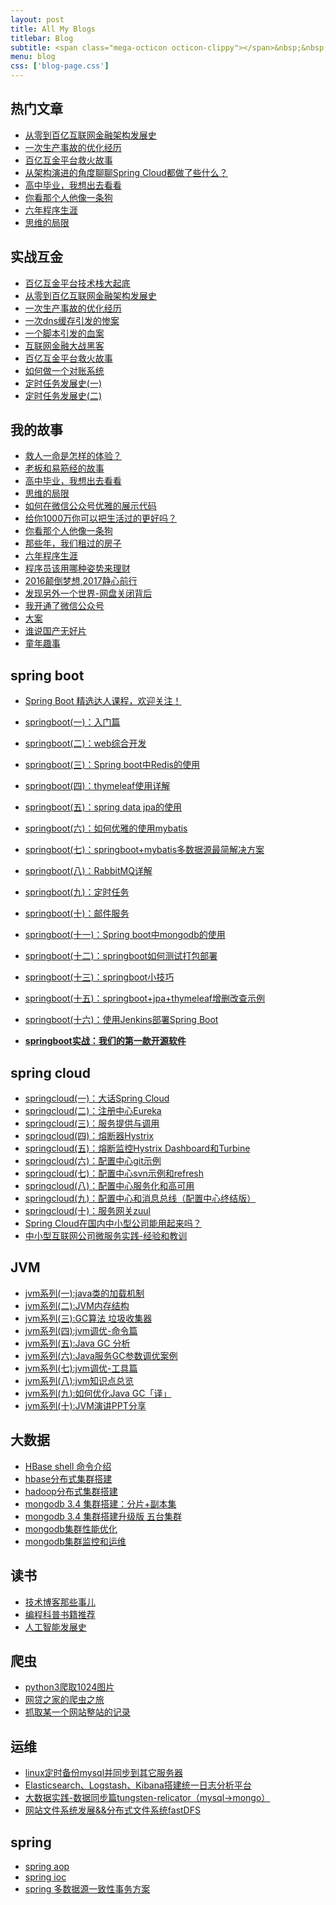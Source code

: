 ```yaml
---
layout: post
title: All My Blogs
titlebar: Blog
subtitle: <span class="mega-octicon octicon-clippy"></span>&nbsp;&nbsp; Take notes about everything new
menu: blog
css: ['blog-page.css']
---
```



## 热门文章

- [从零到百亿互联网金融架构发展史](http://www.agcto.com/%E6%9E%B6%E6%9E%84/2017/01/10/%E4%BB%8E%E9%9B%B6%E5%88%B0%E7%99%BE%E4%BA%BF%E4%BA%92%E8%81%94%E7%BD%91%E9%87%91%E8%9E%8D%E6%9E%B6%E6%9E%84%E5%8F%91%E5%B1%95%E5%8F%B2.html)
- [一次生产事故的优化经历](http://www.agcto.com/%E4%BC%98%E5%8C%96/2017/02/06/%E4%B8%80%E6%AC%A1%E7%94%9F%E4%BA%A7%E4%BA%8B%E6%95%85%E7%9A%84%E4%BC%98%E5%8C%96%E7%BB%8F%E5%8E%86.html)  
- [百亿互金平台救火故事](http://www.agcto.com/%E4%BC%98%E5%8C%96/2017/02/16/%E7%99%BE%E4%BA%BF%E4%BA%92%E9%87%91%E5%B9%B3%E5%8F%B0%E6%95%91%E7%81%AB%E6%95%85%E4%BA%8B.html)  
- [从架构演进的角度聊聊Spring Cloud都做了些什么？](http://www.agcto.com/springcloud/2017/11/02/framework-and-springcloud.html)  
- [高中毕业，我想出去看看](http://www.agcto.com/life/2017/07/03/pingjing-life.html)  
- [你看那个人他像一条狗](http://www.agcto.com/career/2017/03/26/programmer-confused.html)  
- [六年程序生涯](http://www.agcto.com/%E5%85%AD%E5%B9%B4/2016/11/20/%E5%85%AD%E5%B9%B4%E7%A8%8B%E5%BA%8F%E7%94%9F%E6%B6%AF.html)  
- [思维的局限](http://www.agcto.com/life/2017/05/19/Limitations-of-thinking.html)  


## 实战互金

- [百亿互金平台技术栈大起底](http://www.agcto.com/arch/2017/06/30/technology-stack.html)
- [从零到百亿互联网金融架构发展史](http://www.agcto.com/%E6%9E%B6%E6%9E%84/2017/01/10/%E4%BB%8E%E9%9B%B6%E5%88%B0%E7%99%BE%E4%BA%BF%E4%BA%92%E8%81%94%E7%BD%91%E9%87%91%E8%9E%8D%E6%9E%B6%E6%9E%84%E5%8F%91%E5%B1%95%E5%8F%B2.html)
- [一次生产事故的优化经历](http://www.agcto.com/%E4%BC%98%E5%8C%96/2017/02/06/%E4%B8%80%E6%AC%A1%E7%94%9F%E4%BA%A7%E4%BA%8B%E6%95%85%E7%9A%84%E4%BC%98%E5%8C%96%E7%BB%8F%E5%8E%86.html)  
- [一次dns缓存引发的惨案](http://www.agcto.com/%E4%BC%98%E5%8C%96/2017/02/09/%E4%B8%80%E6%AC%A1dns%E7%BC%93%E5%AD%98%E5%BC%95%E5%8F%91%E7%9A%84%E6%83%A8%E6%A1%88.html)  
- [一个脚本引发的血案](http://www.agcto.com/%E4%BC%98%E5%8C%96/2017/02/12/%E4%B8%80%E4%B8%AA%E8%84%9A%E6%9C%AC%E5%BC%95%E5%8F%91%E7%9A%84%E8%A1%80%E6%A1%88.html)  
- [互联网金融大战黑客](http://www.agcto.com/%E4%BC%98%E5%8C%96/2017/02/15/%E4%BA%92%E8%81%94%E7%BD%91%E9%87%91%E8%9E%8D%E5%A4%A7%E6%88%98%E9%BB%91%E5%AE%A2.html)  
- [百亿互金平台救火故事](http://www.agcto.com/%E4%BC%98%E5%8C%96/2017/02/16/%E7%99%BE%E4%BA%BF%E4%BA%92%E9%87%91%E5%B9%B3%E5%8F%B0%E6%95%91%E7%81%AB%E6%95%85%E4%BA%8B.html)  
- [如何做一个对账系统](http://www.agcto.com/pay/2017/06/13/reconciliation-system.html)  
- [定时任务发展史(一)](http://www.agcto.com/java/2017/06/28/timer-task-develop-1.html)  
- [定时任务发展史(二)](http://www.agcto.com/java/2017/06/29/timer-task-develop-2.html)  

## 我的故事

- [救人一命是怎样的体验？](http://www.agcto.com/life/2017/06/25/save-a-life.html)  
- [老板和易筋经的故事](http://www.agcto.com/blog/2017/09/17/boss-anxious.html)  
- [高中毕业，我想出去看看](http://www.agcto.com/life/2017/07/03/pingjing-life.html)  
- [思维的局限](http://www.agcto.com/life/2017/05/19/Limitations-of-thinking.html)
- [如何在微信公众号优雅的展示代码](http://www.agcto.com/other/2017/05/15/wechat-markdown.html)
- [给你1000万你可以把生活过的更好吗？](http://www.agcto.com/life/2017/05/05/1000-and-life.html)
- [你看那个人他像一条狗](http://www.agcto.com/career/2017/03/26/programmer-confused.html)
- [那些年，我们租过的房子](http://www.agcto.com/life/2017/04/21/house-rented.html)
- [六年程序生涯](http://www.agcto.com/%E5%85%AD%E5%B9%B4/2016/11/20/%E5%85%AD%E5%B9%B4%E7%A8%8B%E5%BA%8F%E7%94%9F%E6%B6%AF.html)
- [程序员该用哪种姿势来理财](http://www.agcto.com/%E7%94%9F%E6%B4%BB/2016/05/08/%E7%A8%8B%E5%BA%8F%E5%91%98%E8%AF%A5%E7%94%A8%E5%93%AA%E7%A7%8D%E5%A7%BF%E5%8A%BF%E6%9D%A5%E7%90%86%E8%B4%A2.html)
- [2016颠倒梦想,2017静心前行](http://www.agcto.com/%E7%94%9F%E6%B4%BB/2017/01/01/2016%E9%A2%A0%E5%80%92%E6%A2%A6%E6%83%B3,2017%E9%9D%99%E5%BF%83%E5%89%8D%E8%A1%8C.html)
- [发现另外一个世界-网盘关闭背后](http://www.agcto.com/%E7%94%9F%E6%B4%BB/2017/01/18/%E5%8F%91%E7%8E%B0%E5%8F%A6%E5%A4%96%E4%B8%80%E4%B8%AA%E4%B8%96%E7%95%8C.html)
- [我开通了微信公众号](http://www.agcto.com/life/2017/04/26/open-wechat.html)
- [大案](http://www.agcto.com/life/2017/07/06/big-case.html)  
- [谁说国产无好片](http://www.agcto.com/movie/2017/08/06/china-good-movie.html)  
- [童年趣事](http://www.agcto.com/life/2017/07/29/childhood-fun.html)  


## spring boot 

- [Spring Boot 精选达人课程，欢迎关注！](http://gitbook.cn/gitchat/column/59f5daa149cd4330613605ba)  
- [springboot(一)：入门篇](http://www.agcto.com/springboot/2016/01/06/springboot(%E4%B8%80)-%E5%85%A5%E9%97%A8%E7%AF%87.html)
- [springboot(二)：web综合开发](http://www.agcto.com/springboot/2016/02/03/springboot(%E4%BA%8C)-web%E7%BB%BC%E5%90%88%E5%BC%80%E5%8F%91.html)
- [springboot(三)：Spring boot中Redis的使用](http://www.agcto.com/springboot/2016/03/06/springboot(%E4%B8%89)-Spring-Boot%E4%B8%ADRedis%E7%9A%84%E4%BD%BF%E7%94%A8.html)
- [springboot(四)：thymeleaf使用详解](http://www.agcto.com/springboot/2016/05/01/springboot(%E5%9B%9B)-thymeleaf%E4%BD%BF%E7%94%A8%E8%AF%A6%E8%A7%A3.html)
- [springboot(五)：spring data jpa的使用](http://www.agcto.com/springboot/2016/08/20/springboot(%E4%BA%94)-spring-data-jpa%E7%9A%84%E4%BD%BF%E7%94%A8.html)
- [springboot(六)：如何优雅的使用mybatis](http://www.agcto.com/springboot/2016/11/06/springboot(%E5%85%AD)-%E5%A6%82%E4%BD%95%E4%BC%98%E9%9B%85%E7%9A%84%E4%BD%BF%E7%94%A8mybatis.html)
- [springboot(七)：springboot+mybatis多数据源最简解决方案](http://www.agcto.com/springboot/2016/11/25/springboot(%E4%B8%83)-springboot+mybatis%E5%A4%9A%E6%95%B0%E6%8D%AE%E6%BA%90%E6%9C%80%E7%AE%80%E8%A7%A3%E5%86%B3%E6%96%B9%E6%A1%88.html)
- [springboot(八)：RabbitMQ详解](http://www.agcto.com/springboot/2016/11/30/springboot(%E5%85%AB)-RabbitMQ%E8%AF%A6%E8%A7%A3.html)
- [springboot(九)：定时任务](http://www.agcto.com/springboot/2016/12/02/springboot(%E4%B9%9D)-%E5%AE%9A%E6%97%B6%E4%BB%BB%E5%8A%A1.html)
- [springboot(十)：邮件服务](http://www.agcto.com/springboot/2017/05/06/springboot-mail.html)
- [springboot(十一)：Spring boot中mongodb的使用](http://www.agcto.com/springboot/2017/05/08/springboot-mongodb.html)
- [springboot(十二)：springboot如何测试打包部署](http://www.agcto.com/springboot/2017/05/09/springboot-deploy.html)
- [springboot(十三)：springboot小技巧](http://www.agcto.com/springboot/2017/06/22/springboot-tips.html)
- [springboot(十五)：springboot+jpa+thymeleaf增删改查示例](http://www.agcto.com/springboot/2017/09/23/spring-boot-jpa-thymeleaf-curd.html)  
- [springboot(十六)：使用Jenkins部署Spring Boot](http://www.agcto.com/springboot/2017/11/11/springboot-jenkins.html)

- **[springboot实战：我们的第一款开源软件](http://www.agcto.com/springboot/2016/09/26/springboot%E5%AE%9E%E6%88%98-%E6%88%91%E4%BB%AC%E7%9A%84%E7%AC%AC%E4%B8%80%E6%AC%BE%E5%BC%80%E6%BA%90%E8%BD%AF%E4%BB%B6.html)**

## spring cloud 

- [springcloud(一)：大话Spring Cloud](http://www.agcto.com/springcloud/2017/05/01/simple-springcloud.html)
- [springcloud(二)：注册中心Eureka](http://www.agcto.com/springcloud/2017/05/10/springcloud-eureka.html)
- [springcloud(三)：服务提供与调用](http://www.agcto.com/springcloud/2017/05/12/eureka-provider-constomer.html)
- [springcloud(四)：熔断器Hystrix](http://www.agcto.com/springcloud/2017/05/16/springcloud-hystrix.html)
- [springcloud(五)：熔断监控Hystrix Dashboard和Turbine](http://www.agcto.com/springcloud/2017/05/18/hystrix-dashboard-turbine.html)
- [springcloud(六)：配置中心git示例](http://www.agcto.com/springcloud/2017/05/22/springcloud-config-git.html)
- [springcloud(七)：配置中心svn示例和refresh](http://www.agcto.com/springcloud/2017/05/23/springcloud-config-svn-refresh.html)
- [springcloud(八)：配置中心服务化和高可用](http://www.agcto.com/springcloud/2017/05/25/springcloud-config-eureka.html)
- [springcloud(九)：配置中心和消息总线（配置中心终结版）](http://www.agcto.com/springcloud/2017/05/26/springcloud-config-eureka-bus.html)
- [springcloud(十)：服务网关zuul](http://www.agcto.com/springcloud/2017/06/01/gateway-service-zuul.html)  
- [Spring Cloud在国内中小型公司能用起来吗？](http://www.agcto.com/springcloud/2017/09/11/can-use-springcloud.html)   
- [中小型互联网公司微服务实践-经验和教训](http://www.agcto.com/springcloud/2017/10/19/micro-service-practice.html)


## JVM

- [jvm系列(一):java类的加载机制](http://www.agcto.com/jvm/2017/08/19/class-loading-principle.html)
- [jvm系列(二):JVM内存结构](http://www.agcto.com/jvm/2017/08/25/jvm-memory-structure.html)
- [jvm系列(三):GC算法 垃圾收集器](http://www.agcto.com/jvm/2017/08/29/GC-garbage-collection.html)
- [jvm系列(四):jvm调优-命令篇](http://www.agcto.com/jvm/2017/09/03/jvm-command.html)
- [jvm系列(五):Java GC 分析](http://www.agcto.com/jvm/2017/09/18/GC-Analysis.html)
- [jvm系列(六):Java服务GC参数调优案例](http://www.agcto.com/jvm/2017/09/19/GC-tuning.html)
- [jvm系列(七):jvm调优-工具篇](http://www.agcto.com/java/2017/02/22/jvm-tool.html)
- [jvm系列(八):jvm知识点总览](http://www.agcto.com/java/2017/03/01/jvm-overview.html)
- [jvm系列(九):如何优化Java GC「译」](http://www.agcto.com/jvm/2017/09/21/How-to-optimize-Java-GC.html)
- [jvm系列(十):JVM演讲PPT分享](http://www.agcto.com/jvm/2017/09/30/jvm-ppt.html)



## 大数据

- [HBase shell 命令介绍](http://www.agcto.com/hbase/2017/07/28/hbase-shell.html)  
- [hbase分布式集群搭建](http://www.agcto.com/hbase/2017/07/25/hbase-cluster-setup.html)  
- [hadoop分布式集群搭建](http://www.agcto.com/hadoop/2017/07/24/hadoop-cluster-setup.html) 
- [mongodb 3.4 集群搭建：分片+副本集](http://www.agcto.com/mongodb/2017/08/05/mongodb-cluster-setup.html)  
- [mongodb 3.4 集群搭建升级版 五台集群](http://www.agcto.com/mongodb/2017/08/16/install-mongodb-cluster.html)  
- [mongodb集群性能优化](http://www.agcto.com/mongodb/2017/09/01/mongodb-performance-optimization.html)  
- [mongodb集群监控和运维](http://www.agcto.com/mongodb/2017/09/06/mongodb-operation.html) 


## 读书

- [技术博客那些事儿](http://www.agcto.com/tech/2017/07/16/operating-technology-blog.html)  
- [编程科普书籍推荐](http://www.agcto.com/book/2017/06/06/book-list.html)
- [人工智能发展史](http://www.agcto.com/book/2017/06/10/intelligent-age.html)


## 爬虫

- [python3爬取1024图片](http://www.agcto.com/python/2016/10/30/python3%E7%88%AC%E5%8F%961024%E5%9B%BE%E7%89%87.html)
- [网贷之家的爬虫之旅](http://www.cnblogs.com/agcto/p/4423998.html)
- [抓取某一个网站整站的记录](http://www.cnblogs.com/agcto/p/5446199.html)


## 运维

- [linux定时备份mysql并同步到其它服务器](http://www.agcto.com/mysql/2016/09/09/linux%E5%AE%9A%E6%97%B6%E5%A4%87%E4%BB%BDmysql%E5%B9%B6%E5%90%8C%E6%AD%A5%E5%88%B0%E5%85%B6%E5%AE%83%E6%9C%8D%E5%8A%A1%E5%99%A8.html)
- [Elasticsearch、Logstash、Kibana搭建统一日志分析平台](http://www.cnblogs.com/agcto/p/4933103.html)
- [大数据实践-数据同步篇tungsten-relicator（mysql-&gt;mongo）](http://www.cnblogs.com/agcto/p/4918164.html)
- [网站文件系统发展&&分布式文件系统fastDFS](http://www.cnblogs.com/agcto/p/5344857.html)


## spring 

- [spring aop](http://www.cnblogs.com/agcto/p/5329550.html)
- [spring ioc](http://www.cnblogs.com/agcto/p/5311360.html)
- [spring 多数据源一致性事务方案](http://www.cnblogs.com/agcto/p/4977136.html)

